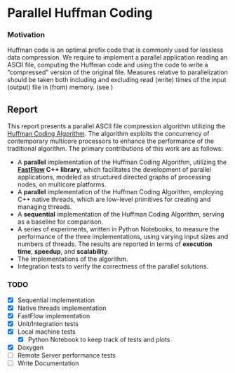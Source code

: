 # Parallel Huffman Coding

### Motivation
Huffman code is an optimal prefix code that is commonly used for lossless data compression. We
require to implement a parallel application reading an ASCII file, computing the Huffman code and using the code to write a “compressed” version of the original file. Measures relative to parallelization should be taken both including and excluding read (write) times of the input (output) file in (from) memory.
(see [](https://en.wikipedia.org/wiki/Huffman_coding))

## Report
This report presents a parallel ASCII file compression algorithm utilizing the [Huffman Coding Algorithm](https://en.wikipedia.org/wiki/Huffman_coding). The algorithm exploits the concurrency of contemporary multicore processors to enhance the performance of the traditional algorithm. The primary contributions of this work are as follows:

- A **parallel** implementation of the Huffman Coding Algorithm, utilizing the **[FastFlow](https://github.com/fastflow/fastflow) C++ library**, which facilitates the development of parallel applications, modeled as structured directed graphs of processing nodes, on multicore platforms.
- A **parallel** implementation of the Huffman Coding Algorithm, employing C++ native threads, which are low-level primitives for creating and managing threads.
- A **sequential** implementation of the Huffman Coding Algorithm, serving as a baseline for comparison.
- A series of experiments, written in Python Notebooks, to measure the performance of the three implementations, using varying input sizes and numbers of threads. The results are reported in terms of **execution time**, **speedup**, and **scalability**.
- The implementations of the algorithm.
- Integration tests to verify the correctness of the parallel solutions.


### TODO
- [X] Sequential implementation
- [X] Native threads implementation
- [X] FastFlow implementation
- [X] Unit/Integration tests
- [X] Local machine tests 
  - [X] Python Notebook to keep track of tests and plots
- [X] Doxygen
- [ ] Remote Server performance tests
- [ ] Write Documentation